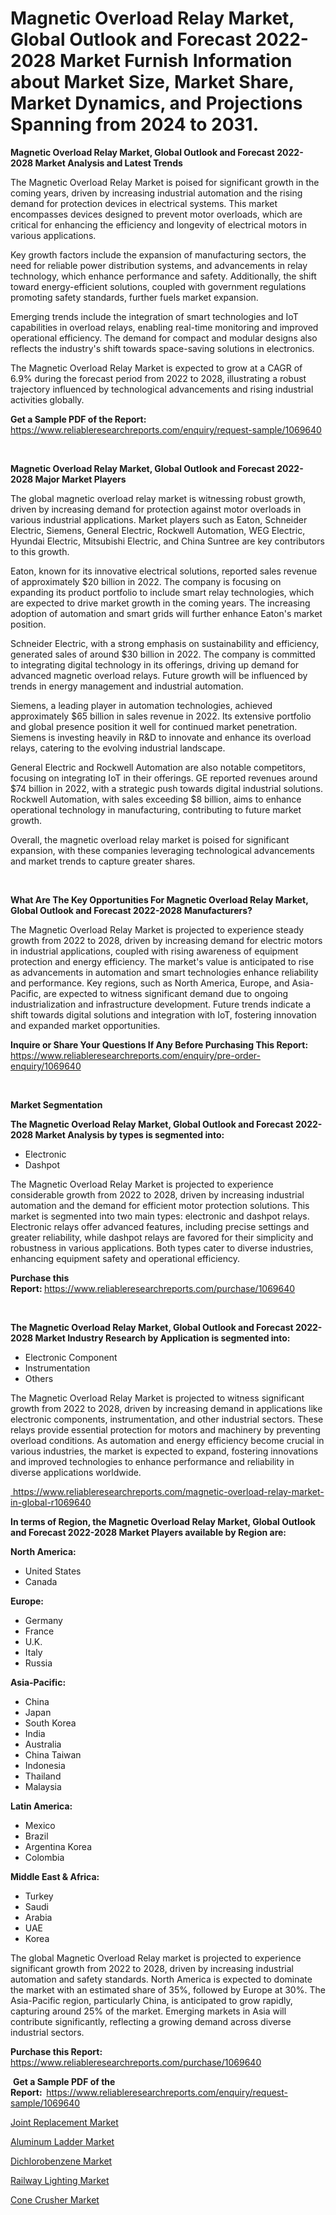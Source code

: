 <p><h1>Magnetic Overload Relay Market, Global Outlook and Forecast 2022-2028 Market Furnish Information about Market Size, Market Share, Market Dynamics, and Projections Spanning from 2024 to 2031.</h1></p><p><strong>Magnetic Overload Relay Market, Global Outlook and Forecast 2022-2028 Market Analysis and Latest Trends</strong></p>
<p><p>The Magnetic Overload Relay Market is poised for significant growth in the coming years, driven by increasing industrial automation and the rising demand for protection devices in electrical systems. This market encompasses devices designed to prevent motor overloads, which are critical for enhancing the efficiency and longevity of electrical motors in various applications.</p><p>Key growth factors include the expansion of manufacturing sectors, the need for reliable power distribution systems, and advancements in relay technology, which enhance performance and safety. Additionally, the shift toward energy-efficient solutions, coupled with government regulations promoting safety standards, further fuels market expansion.</p><p>Emerging trends include the integration of smart technologies and IoT capabilities in overload relays, enabling real-time monitoring and improved operational efficiency. The demand for compact and modular designs also reflects the industry's shift towards space-saving solutions in electronics.</p><p>The Magnetic Overload Relay Market is expected to grow at a CAGR of 6.9% during the forecast period from 2022 to 2028, illustrating a robust trajectory influenced by technological advancements and rising industrial activities globally.</p></p>
<p><strong>Get a Sample PDF of the Report:&nbsp;</strong> <a href="https://www.reliableresearchreports.com/enquiry/request-sample/1069640">https://www.reliableresearchreports.com/enquiry/request-sample/1069640</a></p>
<p>&nbsp;</p>
<p><strong>Magnetic Overload Relay Market, Global Outlook and Forecast 2022-2028 Major Market Players</strong></p>
<p><p>The global magnetic overload relay market is witnessing robust growth, driven by increasing demand for protection against motor overloads in various industrial applications. Market players such as Eaton, Schneider Electric, Siemens, General Electric, Rockwell Automation, WEG Electric, Hyundai Electric, Mitsubishi Electric, and China Suntree are key contributors to this growth.</p><p>Eaton, known for its innovative electrical solutions, reported sales revenue of approximately $20 billion in 2022. The company is focusing on expanding its product portfolio to include smart relay technologies, which are expected to drive market growth in the coming years. The increasing adoption of automation and smart grids will further enhance Eaton's market position.</p><p>Schneider Electric, with a strong emphasis on sustainability and efficiency, generated sales of around $30 billion in 2022. The company is committed to integrating digital technology in its offerings, driving up demand for advanced magnetic overload relays. Future growth will be influenced by trends in energy management and industrial automation.</p><p>Siemens, a leading player in automation technologies, achieved approximately $65 billion in sales revenue in 2022. Its extensive portfolio and global presence position it well for continued market penetration. Siemens is investing heavily in R&D to innovate and enhance its overload relays, catering to the evolving industrial landscape.</p><p>General Electric and Rockwell Automation are also notable competitors, focusing on integrating IoT in their offerings. GE reported revenues around $74 billion in 2022, with a strategic push towards digital industrial solutions. Rockwell Automation, with sales exceeding $8 billion, aims to enhance operational technology in manufacturing, contributing to future market growth.</p><p>Overall, the magnetic overload relay market is poised for significant expansion, with these companies leveraging technological advancements and market trends to capture greater shares.</p></p>
<p>&nbsp;</p>
<p><strong>What Are The Key Opportunities For Magnetic Overload Relay Market, Global Outlook and Forecast 2022-2028 Manufacturers?</strong></p>
<p><p>The Magnetic Overload Relay Market is projected to experience steady growth from 2022 to 2028, driven by increasing demand for electric motors in industrial applications, coupled with rising awareness of equipment protection and energy efficiency. The market's value is anticipated to rise as advancements in automation and smart technologies enhance reliability and performance. Key regions, such as North America, Europe, and Asia-Pacific, are expected to witness significant demand due to ongoing industrialization and infrastructure development. Future trends indicate a shift towards digital solutions and integration with IoT, fostering innovation and expanded market opportunities.</p></p>
<p><strong>Inquire or Share Your Questions If Any Before Purchasing This Report:</strong> <a href="https://www.reliableresearchreports.com/enquiry/pre-order-enquiry/1069640">https://www.reliableresearchreports.com/enquiry/pre-order-enquiry/1069640</a></p>
<p>&nbsp;</p>
<p><strong>Market Segmentation</strong></p>
<p><strong>The Magnetic Overload Relay Market, Global Outlook and Forecast 2022-2028 Market Analysis by types is segmented into:</strong></p>
<p><ul><li>Electronic</li><li>Dashpot</li></ul></p>
<p><p>The Magnetic Overload Relay Market is projected to experience considerable growth from 2022 to 2028, driven by increasing industrial automation and the demand for efficient motor protection solutions. This market is segmented into two main types: electronic and dashpot relays. Electronic relays offer advanced features, including precise settings and greater reliability, while dashpot relays are favored for their simplicity and robustness in various applications. Both types cater to diverse industries, enhancing equipment safety and operational efficiency.</p></p>
<p><strong>Purchase this Report:&nbsp;</strong><a href="https://www.reliableresearchreports.com/purchase/1069640">https://www.reliableresearchreports.com/purchase/1069640</a></p>
<p>&nbsp;</p>
<p><strong>The Magnetic Overload Relay Market, Global Outlook and Forecast 2022-2028 Market Industry Research by Application is segmented into:</strong></p>
<p><ul><li>Electronic Component</li><li>Instrumentation</li><li>Others</li></ul></p>
<p><p>The Magnetic Overload Relay Market is projected to witness significant growth from 2022 to 2028, driven by increasing demand in applications like electronic components, instrumentation, and other industrial sectors. These relays provide essential protection for motors and machinery by preventing overload conditions. As automation and energy efficiency become crucial in various industries, the market is expected to expand, fostering innovations and improved technologies to enhance performance and reliability in diverse applications worldwide.</p></p>
<p><a href="https://www.reliableresearchreports.com/magnetic-overload-relay-market-in-global-r1069640">&nbsp;https://www.reliableresearchreports.com/magnetic-overload-relay-market-in-global-r1069640</a></p>
<p><strong>In terms of Region, the Magnetic Overload Relay Market, Global Outlook and Forecast 2022-2028 Market Players available by Region are:</strong></p>
<p>
    <p> <strong> North America: </strong>
        <ul>
            <li>United States</li>
            <li>Canada</li>
        </ul>
        </p> 
    <p> <strong> Europe: </strong>
        <ul>
            <li>Germany</li>
            <li>France</li>
            <li>U.K.</li>
            <li>Italy</li>
            <li>Russia</li>
        </ul>
        </p> 
    <p> <strong> Asia-Pacific: </strong>
        <ul>
            <li>China</li>
            <li>Japan</li>
            <li>South Korea</li>
            <li>India</li>
            <li>Australia</li>
            <li>China Taiwan</li>
            <li>Indonesia</li>
            <li>Thailand</li>
            <li>Malaysia</li>
        </ul>
        </p> 
    <p> <strong> Latin America: </strong>
        <ul>
            <li>Mexico</li>
            <li>Brazil</li>
            <li>Argentina Korea</li>
            <li>Colombia</li>
        </ul>
        </p> 
    <p> <strong> Middle East & Africa: </strong>
        <ul>
            <li>Turkey</li>
            <li>Saudi</li>
            <li>Arabia</li>
            <li>UAE</li>
            <li>Korea</li>
        </ul>
    </p>
    </p>
<p><p>The global Magnetic Overload Relay market is projected to experience significant growth from 2022 to 2028, driven by increasing industrial automation and safety standards. North America is expected to dominate the market with an estimated share of 35%, followed by Europe at 30%. The Asia-Pacific region, particularly China, is anticipated to grow rapidly, capturing around 25% of the market. Emerging markets in Asia will contribute significantly, reflecting a growing demand across diverse industrial sectors.</p></p>
<p><strong>Purchase this Report: </strong><a href="https://www.reliableresearchreports.com/purchase/1069640">https://www.reliableresearchreports.com/purchase/1069640</a></p>
<p>&nbsp;<strong>Get a Sample PDF of the Report:&nbsp;&nbsp;</strong><a href="https://www.reliableresearchreports.com/enquiry/request-sample/1069640">https://www.reliableresearchreports.com/enquiry/request-sample/1069640</a></p>
<p><strong></strong></p>
<p><p><a href="https://www.linkedin.com/pulse/joint-replacement-industry-analysis-report-its-market-size-share-69erc?trackingId=OWmf6ztLRD%2Bb4M%2BKdPi9Rg%3D%3D">Joint Replacement Market</a></p><p><a href="https://medium.com/@rasaunharrison331/the-aluminum-ladder-market-insights-report-offers-an-in-depth-and-thorough-analysis-of-the-24799af6d1c6">Aluminum Ladder Market</a></p><p><a href="https://issuu.com/reportprime-2/docs/dichlorobenzene-market-size-2030.pp_dce6713c431c96">Dichlorobenzene Market</a></p><p><a href="https://medium.com/@tracey.powell674/the-railway-lighting-market-prioritizes-cost-control-and-efficiency-enhancement-1a25c99c1258">Railway Lighting Market</a></p><p><a href="https://www.linkedin.com/pulse/how-regions-adapting-cone-crusher-market-global-trends-overview-wl1uf?trackingId=mk3nnRjIQp2XnHpMaAV5Rg%3D%3D">Cone Crusher Market</a></p></p>